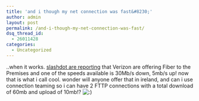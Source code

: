 ```yaml
---
title: 'and i though my net connection was fast&#8230;'
author: admin
layout: post
permalink: /and-i-though-my-net-connection-was-fast/
dsq_thread_id:
  - 26011428
categories:
  - Uncategorized
---
```

..when it works. [slashdot are reporting][1] that Verizon are offering Fiber to the Premises and one of the speeds available is 30Mb/s down, 5mb/s up! now that is what i call cool. wonder will anyone offer that in ireland, and can i use connection teaming so i can have 2 FTTP connections with a total download of 60mb and upload of 10mb!? <img src="http://blog.lotas-smartman.net/wp-includes/images/smilies/icon_smile.gif" alt=":)" class="wp-smiley" />

 [1]: http://slashdot.org/article.pl?sid=04/10/26/221219&tid=95&tid=126&tid=1
